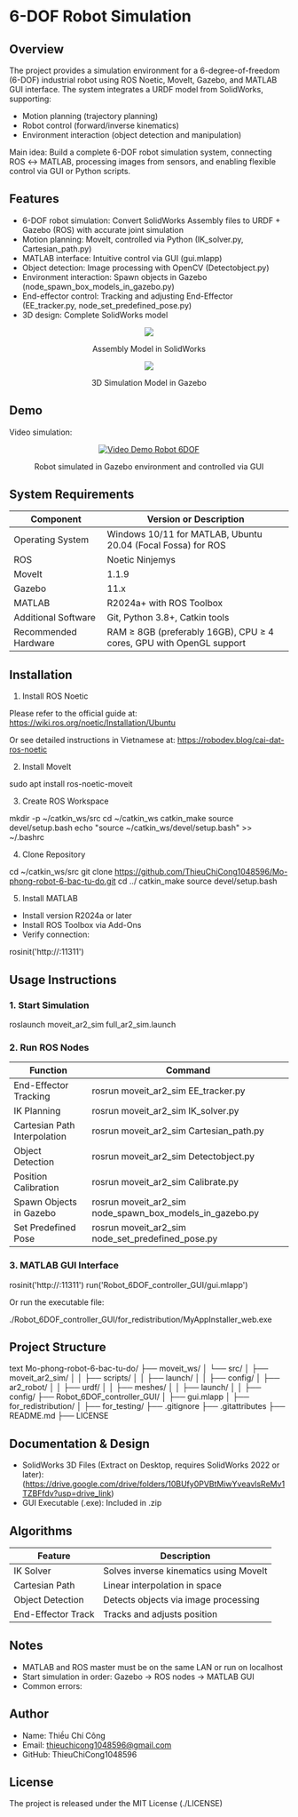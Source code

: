 
# 6-DOF Robot Simulation

## Overview

The project provides a simulation environment for a 6-degree-of-freedom (6-DOF) industrial robot using ROS Noetic, MoveIt, Gazebo, and MATLAB GUI interface. The system integrates a URDF model from SolidWorks, supporting:

* Motion planning (trajectory planning)
* Robot control (forward/inverse kinematics)
* Environment interaction (object detection and manipulation)

Main idea: Build a complete 6-DOF robot simulation system, connecting ROS ↔ MATLAB, processing images from sensors, and enabling flexible control via GUI or Python scripts.

## Features

* 6-DOF robot simulation: Convert SolidWorks Assembly files to URDF + Gazebo (ROS) with accurate joint simulation
* Motion planning: MoveIt, controlled via Python (IK_solver.py, Cartesian_path.py)
* MATLAB interface: Intuitive control via GUI (gui.mlapp)
* Object detection: Image processing with OpenCV (Detectobject.py)
* Environment interaction: Spawn objects in Gazebo (node_spawn_box_models_in_gazebo.py)
* End-effector control: Tracking and adjusting End-Effector (EE_tracker.py, node_set_predefined_pose.py)
* 3D design: Complete SolidWorks model

<div align="center">
  <img src="https://drive.google.com/uc?export=view&id=1YwCPNcOnOscLRBTUyOEucLvSFvD39UGx">
  <p align="center">Assembly Model in SolidWorks
</div>

<div align="center">
  <img src="https://drive.google.com/uc?export=view&id=1m1rPwmgqAXiJfKh5xN3QxK1OqHbtwVgE">
  <p align="center">3D Simulation Model in Gazebo
</div>

## Demo

Video simulation:

<div align="center">
  <a href="https://drive.google.com/file/d/1LUDMTG3qU_su9cJLHkTs-3ke6XgP62Lh/view?usp=sharing">
    <img src="https://drive.google.com/uc?export=view&id=1uZR9VG9ZMVtvoKd_e9LSbCNrDbY4AIEf" alt="Video Demo Robot 6DOF">
  </a>
  <p>Robot simulated in Gazebo environment and controlled via GUI</p>
</div>

## System Requirements

| Component             | Version or Description                                      |
|-----------------------|-------------------------------------------------------------|
| Operating System      | Windows 10/11 for MATLAB, Ubuntu 20.04 (Focal Fossa) for ROS |
| ROS                   | Noetic Ninjemys                                             |
| MoveIt                | 1.1.9                                                       |
| Gazebo                | 11.x                                                        |
| MATLAB                | R2024a+ with ROS Toolbox                                    |
| Additional Software   | Git, Python 3.8+, Catkin tools                              |
| Recommended Hardware  | RAM ≥ 8GB (preferably 16GB), CPU ≥ 4 cores, GPU with OpenGL support |

## Installation

1. Install ROS Noetic

Please refer to the official guide at: https://wiki.ros.org/noetic/Installation/Ubuntu

Or see detailed instructions in Vietnamese at: https://robodev.blog/cai-dat-ros-noetic

2. Install MoveIt

sudo apt install ros-noetic-moveit

3. Create ROS Workspace

mkdir -p ~/catkin_ws/src
cd ~/catkin_ws
catkin_make
source devel/setup.bash
echo "source ~/catkin_ws/devel/setup.bash" >> ~/.bashrc

4. Clone Repository

cd ~/catkin_ws/src
git clone https://github.com/ThieuChiCong1048596/Mo-phong-robot-6-bac-tu-do.git
cd ../
catkin_make
source devel/setup.bash

5. Install MATLAB

* Install version R2024a or later
* Install ROS Toolbox via Add-Ons
* Verify connection:

rosinit('http://<ubuntu-ip>:11311')

## Usage Instructions

### 1. Start Simulation

roslaunch moveit_ar2_sim full_ar2_sim.launch

### 2. Run ROS Nodes

| Function                   | Command                                                   |
|----------------------------|-----------------------------------------------------------|
| End-Effector Tracking      | rosrun moveit_ar2_sim EE_tracker.py                      |
| IK Planning                | rosrun moveit_ar2_sim IK_solver.py                       |
| Cartesian Path Interpolation| rosrun moveit_ar2_sim Cartesian_path.py                 |
| Object Detection           | rosrun moveit_ar2_sim Detectobject.py                    |
| Position Calibration       | rosrun moveit_ar2_sim Calibrate.py                       |
| Spawn Objects in Gazebo    | rosrun moveit_ar2_sim node_spawn_box_models_in_gazebo.py |
| Set Predefined Pose        | rosrun moveit_ar2_sim node_set_predefined_pose.py        |

### 3. MATLAB GUI Interface

rosinit('http://<ubuntu-ip>:11311')
run('Robot_6DOF_controller_GUI/gui.mlapp')

Or run the executable file:

./Robot_6DOF_controller_GUI/for_redistribution/MyAppInstaller_web.exe

## Project Structure

text
Mo-phong-robot-6-bac-tu-do/
├── moveit_ws/
│   └── src/
│       ├── moveit_ar2_sim/
│       │   ├── scripts/
│       │   ├── launch/
│       │   ├── config/
│       ├── ar2_robot/
│       │   ├── urdf/
│       │   ├── meshes/
│       │   ├── launch/
│       │   ├── config/
├── Robot_6DOF_controller_GUI/
│   ├── gui.mlapp
│   ├── for_redistribution/
│   ├── for_testing/
├── .gitignore
├── .gitattributes
├── README.md
├── LICENSE

## Documentation & Design

* SolidWorks 3D Files (Extract on Desktop, requires SolidWorks 2022 or later): (https://drive.google.com/drive/folders/10BUfy0PVBtMiwYveavlsReMv1TZBFfdv?usp=drive_link)
* GUI Executable (.exe): Included in .zip

## Algorithms

| Feature             | Description                                |
|---------------------|--------------------------------------------|
| IK Solver           | Solves inverse kinematics using MoveIt     |
| Cartesian Path      | Linear interpolation in space              |
| Object Detection    | Detects objects via image processing       |
| End-Effector Track  | Tracks and adjusts position                |

## Notes

* MATLAB and ROS master must be on the same LAN or run on localhost
* Start simulation in order: Gazebo → ROS nodes → MATLAB GUI
* Common errors:

## Author

* Name: Thiều Chí Công
* Email: thieuchicong1048596@gmail.com
* GitHub: ThieuChiCong1048596

## License

The project is released under the MIT License (./LICENSE)
